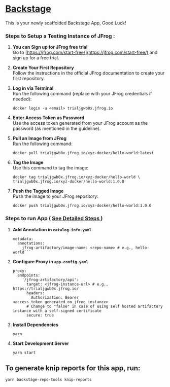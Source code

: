 # [Backstage](https://backstage.io)

This is your newly scaffolded Backstage App, Good Luck!

### Steps to Setup a Testing Instance of JFrog :

1.  **You can Sign up for JFrog free trial**  
    Go to [https://jfrog.com/start-free/](https://jfrog.com/start-free/) and sign up for a free trial.
2.  **Create Your First Repository**  
    Follow the instructions in the official JFrog documentation to create your first repository.
3.  **Log in via Terminal**  
    Run the following command (replace with your JFrog credentials if needed):

    ```
    docker login -u <email> trialjgwb0x.jfrog.io
    ```

4.  **Enter Access Token as Password**  
    Use the access token generated from your JFrog account as the password (as mentioned in the guideline).
5.  **Pull an Image from JFrog**  
    Run the following command:

    ```
    docker pull trialjgwb0x.jfrog.io/xyz-docker/hello-world:latest
    ```

6.  **Tag the Image**  
    Use this command to tag the image:

    ```
    docker tag trialjgwb0x.jfrog.io/xyz-docker/hello-world \
    trialjgwb0x.jfrog.io/xyz-docker/hello-world:1.0.0
    ```

7.  **Push the Tagged Image**  
    Push the image to your JFrog repository:

    ```
    docker push trialjgwb0x.jfrog.io/xyz-docker/hello-world:1.0.0
    ```

### Steps to run App ( [See Detailed Steps ](plugins/jfrog-artifactory/README.md) )

1.  **Add Annotation in `catalog-info.yaml`**

    ````
    metadata:
      annotations:
        jfrog-artifactory/image-name: <repo-name> # e.g., hello-world```

    ````

2.  **Configure Proxy in `app-config.yaml`**

    ```
    proxy:
      endpoints:
        '/jfrog-artifactory/api':
          target: <jfrog-instance-url> # e.g., https://trialjgwb0x.jfrog.io/
          headers:
            Authorization: Bearer <access_token_generated_on_jfrog_instance>
          # Change to "false" in case of using self hosted artifactory instance with a self-signed certificate
          secure: true

    ```

3.  **Install Dependencies**
    ```
    yarn
    ```
4.  **Start Development Server**
    ```
    yarn start
    ```

## To generate knip reports for this app, run:

```sh
yarn backstage-repo-tools knip-reports
```
